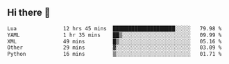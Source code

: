 ## Hi there 👋
<!--START_SECTION:waka-->

```txt
Lua               12 hrs 45 mins  ████████████████████░░░░░   79.98 %
YAML              1 hr 35 mins    ██▒░░░░░░░░░░░░░░░░░░░░░░   09.99 %
XML               49 mins         █▒░░░░░░░░░░░░░░░░░░░░░░░   05.16 %
Other             29 mins         ▓░░░░░░░░░░░░░░░░░░░░░░░░   03.09 %
Python            16 mins         ▒░░░░░░░░░░░░░░░░░░░░░░░░   01.71 %
```

<!--END_SECTION:waka-->
